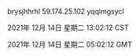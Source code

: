 brysjhhrhl 59.174.25.102 yqqlmgsycl

2021年 12月 14日 星期二 13:02:12 CST

2021年 12月 14日 星期二 05:02:12 GMT
